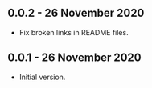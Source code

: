 ## 0.0.2 - 26 November 2020

* Fix broken links in README files.

## 0.0.1 - 26 November 2020

* Initial version.
